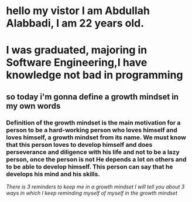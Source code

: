 # hello my vistor I am Abdullah Alabbadi, I am 22 years old.
# I was graduated, majoring in Software Engineering,I have knowledge not bad in programming

## **so today i'm gonna define a growth mindset in my own words**

### Definition of the growth mindset is the main motivation for a person to be a hard-working person who loves himself and loves himself, a growth mindset from its name. We must know that this person loves to develop himself and does perseverance and diligence with his life and not to be a lazy person, once the person is not He depends a lot on others and to be able to develop himself. This person can say that he develops his mind and his skills.

_There is 3 reminders to keep me in a growth mindset I will tell you about 3 ways in which I keep reminding myself of myself in the growth mindset_
